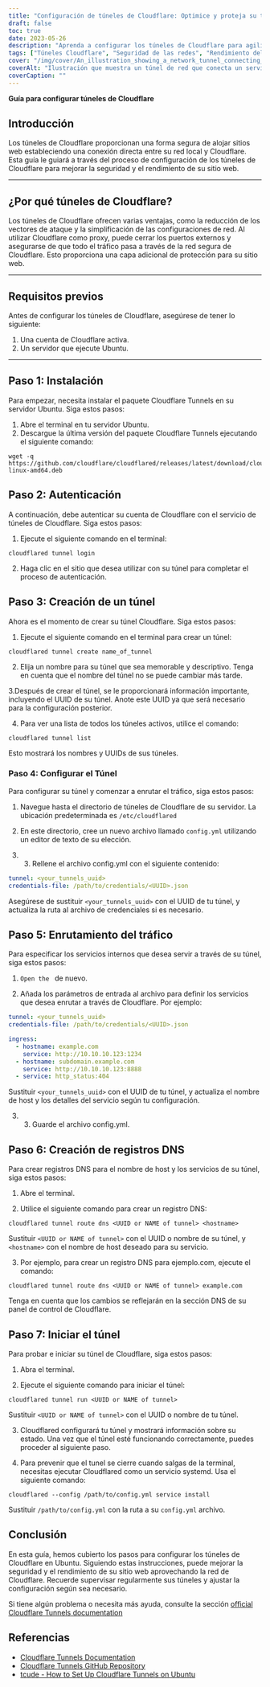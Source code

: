 ```yaml
---
title: "Configuración de túneles de Cloudflare: Optimice y proteja su tráfico de red"
draft: false
toc: true
date: 2023-05-26
description: "Aprenda a configurar los túneles de Cloudflare para agilizar y proteger el tráfico de su red, mejorando el rendimiento y la seguridad."
tags: ["Túneles Cloudflare", "Seguridad de las redes", "Rendimiento del sitio web", "Servidor proxy", "Tráfico web", "Configuración de la red", "Servidor Ubuntu", "Cuenta Cloudflare", "Autenticación", "Creación de túneles", "Enrutamiento del tráfico", "Registros DNS", "Conexión segura", "Alojamiento web", "Servicio proxy", "Protección de redes", "Optimización del rendimiento", "Integración de Cloudflare", "Configuración del servidor", "Cifrado del tráfico", "Gestión del tráfico de red", "Alojamiento web seguro", "Seguridad del sitio web", "Configuración de Ubuntu", "Tecnología de túneles", "Servicios de Cloudflare", "Rendimiento de la red", "Seguridad web", "Seguridad del servidor", "Gestión del tráfico", "Proxy de Cloudflare"]
cover: "/img/cover/An_illustration_showing_a_network_tunnel_connecting_a_local.png"
coverAlt: "Ilustración que muestra un túnel de red que conecta un servidor local con el logotipo de Cloudflare, simbolizando el tráfico de red seguro y optimizado."
coverCaption: ""
---
```


**Guía para configurar túneles de Cloudflare**

## Introducción
Los túneles de Cloudflare proporcionan una forma segura de alojar sitios web estableciendo una conexión directa entre su red local y Cloudflare. Esta guía le guiará a través del proceso de configuración de los túneles de Cloudflare para mejorar la seguridad y el rendimiento de su sitio web.

______

## ¿Por qué túneles de Cloudflare?
Los túneles de Cloudflare ofrecen varias ventajas, como la reducción de los vectores de ataque y la simplificación de las configuraciones de red. Al utilizar Cloudflare como proxy, puede cerrar los puertos externos y asegurarse de que todo el tráfico pasa a través de la red segura de Cloudflare. Esto proporciona una capa adicional de protección para su sitio web.

______

## Requisitos previos
Antes de configurar los túneles de Cloudflare, asegúrese de tener lo siguiente:

1. Una cuenta de Cloudflare activa.
2. Un servidor que ejecute Ubuntu.

______

## Paso 1: Instalación
Para empezar, necesita instalar el paquete Cloudflare Tunnels en su servidor Ubuntu. Siga estos pasos:

1. Abre el terminal en tu servidor Ubuntu.
2. Descargue la última versión del paquete Cloudflare Tunnels ejecutando el siguiente comando:

```shell
wget -q https://github.com/cloudflare/cloudflared/releases/latest/download/cloudflared-linux-amd64.deb
```

## Paso 2: Autenticación
A continuación, debe autenticar su cuenta de Cloudflare con el servicio de túneles de Cloudflare. Siga estos pasos:

1. Ejecute el siguiente comando en el terminal:

```shell
cloudflared tunnel login
```

2. Haga clic en el sitio que desea utilizar con su túnel para completar el proceso de autenticación.

## Paso 3: Creación de un túnel

Ahora es el momento de crear su túnel Cloudflare. Siga estos pasos:

1. Ejecute el siguiente comando en el terminal para crear un túnel:

```shell
cloudflared tunnel create name_of_tunnel
```

2. Elija un nombre para su túnel que sea memorable y descriptivo. Tenga en cuenta que el nombre del túnel no se puede cambiar más tarde.

3.Después de crear el túnel, se le proporcionará información importante, incluyendo el UUID de su túnel. Anote este UUID ya que será necesario para la configuración posterior.

4. Para ver una lista de todos los túneles activos, utilice el comando:

```shell
cloudflared tunnel list
```

Esto mostrará los nombres y UUIDs de sus túneles.

### Paso 4: Configurar el Túnel

Para configurar su túnel y comenzar a enrutar el tráfico, siga estos pasos:

1. Navegue hasta el directorio de túneles de Cloudflare de su servidor. La ubicación predeterminada es `/etc/cloudflared`

2. En este directorio, cree un nuevo archivo llamado `config.yml` utilizando un editor de texto de su elección.

3. 3. Rellene el archivo config.yml con el siguiente contenido:

```yaml
tunnel: <your_tunnels_uuid>
credentials-file: /path/to/credentials/<UUID>.json
```

Asegúrese de sustituir `<your_tunnels_uuid>` con el UUID de tu túnel, y actualiza la ruta al archivo de credenciales si es necesario.

## Paso 5: Enrutamiento del tráfico

Para especificar los servicios internos que desea servir a través de su túnel, siga estos pasos:

1. `Open the ` de nuevo.

2. Añada los parámetros de entrada al archivo para definir los servicios que desea enrutar a través de Cloudflare. Por ejemplo:

```yaml
tunnel: <your_tunnels_uuid>
credentials-file: /path/to/credentials/<UUID>.json

ingress:
  - hostname: example.com
    service: http://10.10.10.123:1234
  - hostname: subdomain.example.com
    service: http://10.10.10.123:8888
  - service: http_status:404

```

Sustituir `<your_tunnels_uuid>` con el UUID de tu túnel, y actualiza el nombre de host y los detalles del servicio según tu configuración.

3. 3. Guarde el archivo config.yml.


## Paso 6: Creación de registros DNS

Para crear registros DNS para el nombre de host y los servicios de su túnel, siga estos pasos:

1. Abre el terminal.

2. Utilice el siguiente comando para crear un registro DNS:

```shell
cloudflared tunnel route dns <UUID or NAME of tunnel> <hostname>
```
Sustituir `<UUID or NAME of tunnel>` con el UUID o nombre de su túnel, y `<hostname>` con el nombre de host deseado para su servicio.

3. Por ejemplo, para crear un registro DNS para ejemplo.com, ejecute el comando:

```shell
cloudflared tunnel route dns <UUID or NAME of tunnel> example.com
```

Tenga en cuenta que los cambios se reflejarán en la sección DNS de su panel de control de Cloudflare.

## Paso 7: Iniciar el túnel

Para probar e iniciar su túnel de Cloudflare, siga estos pasos:

1. Abra el terminal.

2. Ejecute el siguiente comando para iniciar el túnel:

```shell
cloudflared tunnel run <UUID or NAME of tunnel>
```

Sustituir `<UUID or NAME of tunnel>` con el UUID o nombre de tu túnel.

3. Cloudflared configurará tu túnel y mostrará información sobre su estado. Una vez que el túnel esté funcionando correctamente, puedes proceder al siguiente paso.

4. Para prevenir que el tunel se cierre cuando salgas de la terminal, necesitas ejecutar Cloudflared como un servicio systemd. Usa el siguiente comando:

```shell
cloudflared --config /path/to/config.yml service install
```

Sustituir `/path/to/config.yml` con la ruta a su `config.yml` archivo.

## Conclusión

En esta guía, hemos cubierto los pasos para configurar los túneles de Cloudflare en Ubuntu. Siguiendo estas instrucciones, puede mejorar la seguridad y el rendimiento de su sitio web aprovechando la red de Cloudflare. Recuerde supervisar regularmente sus túneles y ajustar la configuración según sea necesario.

Si tiene algún problema o necesita más ayuda, consulte la sección [official Cloudflare Tunnels documentation](https://developers.cloudflare.com/cloudflare-one/connections/connect-apps/install-and-setup/tunnel-guide/)


## Referencias
- [Cloudflare Tunnels Documentation](https://developers.cloudflare.com/cloudflare-one/connections/connect-apps/install-and-setup/tunnel-guide/)
- [Cloudflare Tunnels GitHub Repository](https://github.com/cloudflare/cloudflared)
- [tcude - How to Set Up Cloudflare Tunnels on Ubuntu](https://tcude.net/creating-cloudflare-tunnels-on-ubuntu/)